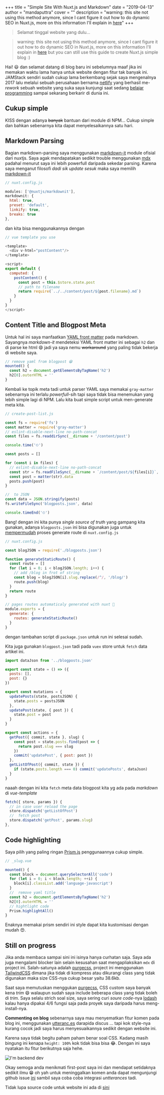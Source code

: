 +++
title = "Simple Site With Nuxt.js and Markdown"
date = "2019-04-13"
author = "mandaputtra"
cover = ""
description = "warning: this site not using this method anymore, since I cant figure it out how to do dynamic SEO in Nuxt.js, more on this information I'll explain in [here](https://github.com/mandaputtra/mandaputtra.github.io/issues/4)"
+++

> Selamat tinggal website yang dulu...

> warning: this site not using this method anymore, since I cant figure it out how to do dynamic SEO in Nuxt.js, more on this information I'll explain in [here](https://github.com/mandaputtra/mandaputtra.github.io/issues/4) but you can still use this guide to create Nuxt.js simple blog :)

Hai! 😃 dan selamat datang di blog baru ini sebelumnya maaf jika ini memakan waktu lama hanya untuk website dengan fitur tak banyak ini. JAMStack sendiri sudah cukup lama berkembang sejak saya mengenalnya 2017 lalu melalui sebuah perusahaan bernama [netlify](https://www.youtube.com/watch?v=rB4Cl5LSe2c) yang berhasil me-*rework* sebuah website yang suka saya kunjungi saat sedang [belajar programming](https://www.smashingmagazine.com/) sampai sekarang berkarir di dunia ini.

## Cukup simple

KISS dengan adanya ~~banyak~~ bantuan dari module di NPM... Cukup simple dan bahkan sebenarnya kita dapat menyelesaikannya satu hari.

## Markdown Parsing

Bagian markdown-parsing saya menggunakan [markdown-it](https://github.com/nuxt-community/modules/tree/master/packages/markdownit) module ofisial dari nuxtjs. Saya agak mendapatakan sedikit trouble menggunakan [mdx](https://github.com/mdx-js/mdx) padahal menurut saya ini lebih powerfull daripada sekedar parsing. Karena saya menganut filosofi *dadi sik update sesuk* maka saya memilih [markdown-it](https://github.com/nuxt-community/modules/tree/master/packages/markdownit)

```js
// nuxt.config.js

modules: ['@nuxtjs/markdownit'],
markdownit: {
  html: true,
  preset: 'default',
  linkify: true,
  breaks: true
},

```

dan kita bisa menggunakannya dengan

```js
// vue template you use

<template>
  <div v-html="postContent"/>
</template>

<script>
export default {
  computed: {
    postContent() {
      const post = this.$store.state.post
      // path to filename
      return require(`../../content/post/${post.filename}.md`)
    }
  }
}
</script>
```

## Content Title and Blogpost Meta

Untuk hal ini saya manfaatkan [YAML front matter](http://assemble.io/docs/YAML-front-matter.html) pada markdown. Sayangnya *markdown-it* mendeteksi YAML front matter ini sebagai `h2` dan di parse ke html 😄 jadi ya saya nemu ~~workaround~~ yang paling tidak bekerja di website saya.

```js
// remove yaml from blogpost 😁
mounted() {
  const h2 = document.getElementsByTagName('h2')
  h2[0].outerHTML = ''
}
```
Kembali ke topik meta tadi untuk parser YAML saya memakai `gray-matter` sebenarnya ini terlalu *powerfull*-sih tapi saya tidak bisa menemukan yang lebih simple lagi di NPM. Lalu kita buat simple script untuk men-generate meta kita.

```js
// create-post-list.js

const fs = require('fs')
const matter = require('gray-matter')
// eslint-disable-next-line no-path-concat
const files = fs.readdirSync(__dirname + '/content/post')

console.time('⏲')

const posts = []

for (const i in files) {
  // eslint-disable-next-line no-path-concat
  const str = fs.readFileSync(__dirname + `/content/post/${files[i]}`, 'utf8')
  const post = matter(str).data
  posts.push(post)
}

//  to JSON
const data = JSON.stringify(posts)
fs.writeFileSync('blogposts.json', data)

console.timeEnd('⏲')
```

Bang! dengan ini kita punya *single source of truth* yang gampang kita gunakan, adanya `blogposts.json` ini bisa digunakan juga untuk [mempermudah](https://xkcd.com/208/) proses generate route di `nuxt.config.js`

```js
// nuxt.config.js

const blogJSON = require('./blogposts.json')

function generateStaticRoute() {
  const route = []
  for (let i = 0; i < blogJSON.length; i++) {
    // add /blog in frot of string
    const blog = blogJSON[i].slug.replace(/^/, '/blog/')
    route.push(blog)
  }
  return route
}

// pages routes automaticaly generated with nuxt 🚄
module.exports = {
  generate: {
    routes: generateStaticRoute()
  }
}
```
dengan tambahan script di `package.json` untuk run ini selesai sudah.

Kita juga gunakan `blogpost.json` tadi pada `vuex` store untuk `fetch` data artikel ini.

```js
import dataJson from '../blogposts.json'

export const state = () => ({
  posts: [],
  post: {}
})

export const mutations = {
  updatePosts(state, postsJSON) {
    state.posts = postsJSON
  },
  updatePost(state, { post }) {
    state.post = post
  }
}

export const actions = {
  getPost({ commit, state }, slug) {
    const post = state.posts.find(post => {
      return post.slug === slug
    })
    commit('updatePost', { post: post })
  },
  getListOfPost({ commit, state }) {
    if (state.posts.length === 0) commit('updatePosts', dataJson)
  }
}
```

naaah dengan ini kita `fetch` meta data blogpost kita yg ada pada *markdown* di *vue-template*

```js
fetch({ store, params }) {
  // in case user reload the page
  store.dispatch('getListOfPost')
  //  fetch post
  store.dispatch('getPost', params.slug)
},
```

## Code highlighting

Saya pilih yang paling ringan [Prism.js](https://prismjs.com/) penggunaannya cukup simple.

```js
// _slug.vue

mounted() {
  const block = document.querySelectorAll('code')
  for (let i = 0; i < block.length; ++i) {
    block[i].classList.add('language-javascript')
  }
  //  remove yaml title
  const h2 = document.getElementsByTagName('h2')
  h2[0].outerHTML = ''
  // hightlight code
  Prism.highlightAll()
}
```

Enaknya memakai prism sendiri ini style dapat kita kustomisasi dengan mudah 😍.

## Still on progress

Jika anda membaca sampai sini ini isinya hanya curhatan saja. Saya ada juga mengalami blocker lain selain kesusahan saat mengapliaksikan `mdx` di project ini. Salah-satunya adalah [purgecss](https://github.com/FullHuman/purgecss), project ini menggunakan [TailwindCSS](https://tailwindcss.com/docs/what-is-tailwind/) dimana jika tidak di kompress atau dikurangi class yang tidak digunakan maka size CSS-nya cukup besar yaitu 38.6kb.

Saat saya memutuskan menggukan [purgecss](https://github.com/FullHuman/purgecss), CSS custom saya banyak kena *trim* 😄 walaupun sudah saya include beberapa class yang tidak boleh di *trim*. Saya selalu strich soal size, saya sering curi *soure code*-nya [lodash](https://lodash.com/docs/4.17.11) kalau hanya dipakai 4/6 fungsi saja pada proyek saya daripada harus meng-install-nya.

**Commenting on blog** sebenarnya saya mau menyematkan fitur komen pada blog ini, menggunakan [utteranc.es](https://utteranc.es/) darapida discus ... tapi kok style-nya kurang cocok jadi saya harus menyesuaikannya sedikit dengan website ini.

Karena saya tidak begitu paham paham benar soal CSS. Kadang masih bingung ini kenapa `height: 100%` kok tidak bisa bisa 😂. Dengan ini saya nyatakan itu fitur berikutnya saja hehe.


![I'm backend dev](https://i.imgur.com/Y0ccb6j.png "I'm backend dev!")

Okay semoga anda menikmati first-post saya ini dan mendapat setidaknya sedikit ilmu 😁 oh yah untuk meninggalkan komen anda dapat mengunjungi github issue [ini](https://github.com/mandaputtra/mandaputtra.github.io/issues/2) sambil saya coba coba integrasi *untterances* tadi.

Tidak lupa source code untuk website ini ada di [sini](https://github.com/mandaputtra/mandaputtra.github.io/tree/develop)
